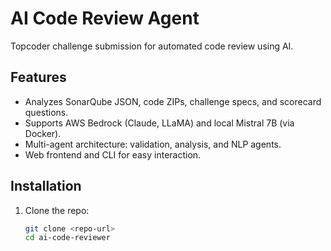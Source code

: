 # AI Code Review Agent

Topcoder challenge submission for automated code review using AI.

## Features
- Analyzes SonarQube JSON, code ZIPs, challenge specs, and scorecard questions.
- Supports AWS Bedrock (Claude, LLaMA) and local Mistral 7B (via Docker).
- Multi-agent architecture: validation, analysis, and NLP agents.
- Web frontend and CLI for easy interaction.

## Installation
1. Clone the repo:
   ```bash
   git clone <repo-url>
   cd ai-code-reviewer